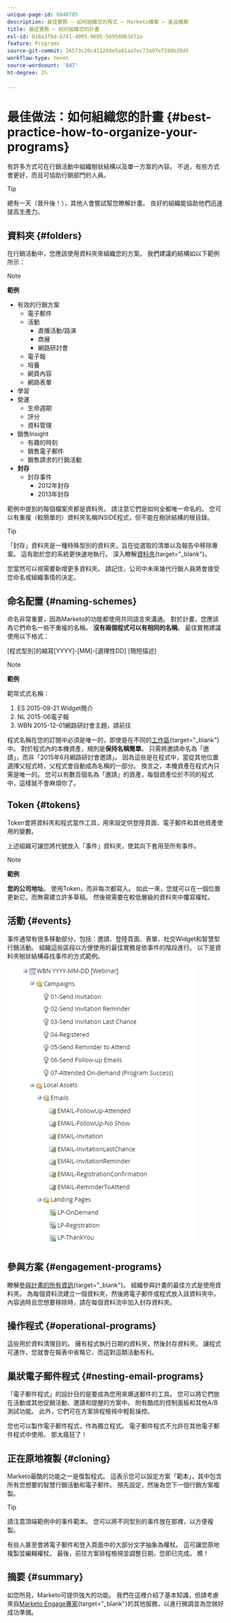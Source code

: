```yaml
---
unique-page-id: 6848705
description: 最佳實務 — 如何組織您的程式 — Marketo檔案 — 產品檔案
title: 最佳實務 — 如何組織您的計畫
exl-id: 018a3fbd-b741-4005-9695-56958063d71a
feature: Programs
source-git-commit: 26573c20c411208e5a01aa7ec73a97e7208b35d5
workflow-type: tm+mt
source-wordcount: '847'
ht-degree: 2%

---
```


# 最佳做法：如何組織您的計畫 {#best-practice-how-to-organize-your-programs}

有許多方式可在行銷活動中組織樹狀結構以及單一方案的內容。 不過，有些方式會更好，而且可協助行銷部門的人員。

>[!TIP]
>
>總有一天（晉升後！），其他人會嘗試幫您瞭解計畫。 良好的組織能協助他們迅速提高生產力。

## 資料夾 {#folders}

在行銷活動中，您應該使用資料夾來組織您的方案。 我們建議的結構如以下範例所示：

>[!NOTE]
>
>**範例**
>
>* 有效的行銷方案
>   * 電子郵件
>   * 活動
>      * 直播活動/路演
>      * 商展
>      * 網路研討會
>   * 電子報
>   * 培養
>   * 網頁內容
>   * 網路表單
>* 學習
>* 營運
>   * 生命週期
>   * 評分
>   * 資料管理
>* 銷售Insight
>   * 有趣的時刻
>   * 銷售電子郵件
>   * 銷售請求的行銷活動
>* **封存**
>   * 封存事件
>      * 2012年封存
>      * 2013年封存

範例中提到的每個檔案夾都是資料夾。 請注意它們是如何全都唯一命名的。 您可以有重複（較簡單的）資料夾名稱INSIDE程式，但不能在樹狀結構的根目錄。

>[!TIP]
>
>「封存」資料夾是一種特殊型別的資料夾，旨在從選取的清單以及報告中移除專案。 這有助於您的系統更快速地執行。 深入瞭解[資料夾](/help/marketo/product-docs/core-marketo-concepts/miscellaneous/understanding-folders.md){target="_blank"}。

您當然可以視需要新增更多資料夾。 請記住，公司中未來幾代行銷人員將會接受您命名或組織事情的決定。

## 命名配置 {#naming-schemes}

命名非常重要，因為Marketo的功能都使用共同語言來溝通。 對於計畫，您應該為它們命名一些不重複的名稱。 **沒有兩個程式可以有相同的名稱**。 最佳實務建議使用以下格式：

[程式型別]的縮寫[YYYY]-[MM]-[選擇性DD] [簡短描述]

>[!NOTE]
>
>**範例**
>
>範常式式名稱：
>
>1. ES 2015-09-21 Widget簡介
>1. NL 2015-06電子報
>1. WBN 2015-12-01網路研討會主題，請前往

程式名稱在您的訂閱中必須是唯一的，即使是在不同的[工作區](/help/marketo/product-docs/administration/workspaces-and-person-partitions/understanding-workspaces-and-person-partitions.md){target="_blank"}中。  對於程式內的本機資產，規則是&#x200B;**保持名稱簡單**。 只需將邀請命名為「邀請」，而非「2015年6月網路研討會邀請」。 因為這些是在程式中，當從其他位置選擇父程式時，父程式會自動成為名稱的一部分。 換言之，本機資產在程式內只需是唯一的。 您可以有數百個名為「邀請」的資產，每個資產位於不同的程式中，這樣就不會麻煩你了。

## Token {#tokens}

Token會將資料夾和程式當作工具，用來設定供登陸頁面、電子郵件和其他資產使用的變數。

上述組織可讓您將代號放入「事件」資料夾，使其向下套用至所有事件。

>[!NOTE]
>
>**範例**
>
>**您的公司地址**。 使用Token，而非每次都寫入。 如此一來，您就可以在一個位置更新它，而無需建立許多草稿。 然後視需要在較低層級的資料夾中覆寫權杖。

## 活動 {#events}

事件通常有很多移動部分，包括：邀請、登陸頁面、表單、社交Widget和智慧型行銷活動。 組織這些區段以方便使用的最佳實務是依事件的階段進行。 以下是資料夾樹狀結構尋找事件的方式範例。

![](assets/capture.png)

## 參與方案 {#engagement-programs}

瞭解[參與計畫的所有資訊](/help/marketo/product-docs/email-marketing/drip-nurturing/creating-an-engagement-program/understanding-engagement-programs.md){target="_blank"}。 組織參與計畫的最佳方式是使用資料夾。 為每個資料流建立一個資料夾，然後將電子郵件或程式放入該資料夾中。 內容過時且您想要移除時，請在每個資料流中加入封存資料夾。

## 操作程式 {#operational-programs}

這些用於資料清理目的。 擁有程式執行日期的資料夾，然後封存資料夾。 讓程式可運作，您就會在報表中省略它，而這對這類活動有利。

## 巢狀電子郵件程式 {#nesting-email-programs}

「電子郵件程式」的設計目的是要成為您用來爆送郵件的工具。 您可以將它們放在活動或其他促銷活動、邀請和提醒的方案中。 附有酷炫的控制面板和其他A/B測試功能。 此外，它們可在方案排程檢視中輕鬆操控。

您也可以製作電子郵件程式，作為獨立程式。 電子郵件程式不允許在其他電子郵件程式中使用。 那太瘋狂了！

## 正在原地複製 {#cloning}

Marketo最酷的功能之一是復製程式。 這表示您可以設定方案「範本」，其中包含所有您想要的智慧行銷活動和電子郵件。 預先設定，然後為您下一個行銷方案複製。

>[!TIP]
>
>請注意頂端範例中的事件範本。 您可以將不同型別的事件放在那裡，以方便複製。

有些人甚至會將電子郵件和登入頁面中的大部分文字抽象為權杖。 這可讓您原地複製並編輯權杖。 最後，前往方案排程檢視並調整日期，您即已完成。 瞧！

## 摘要 {#summary}

如您所見，Marketo可提供強大的功能。 我們在這裡介紹了基本知識，但請考慮來自[Marketo Engage專家](https://business.adobe.com/products/marketo/services-support.html){target="_blank"}的其他服務，以進行微調並為您做好成功準備。
